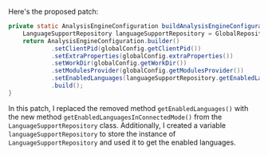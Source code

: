 Here's the proposed patch:

```java
private static AnalysisEngineConfiguration buildAnalysisEngineConfiguration() {
    LanguageSupportRepository languageSupportRepository = GlobalRepositories.languageSupportRepository();
    return AnalysisEngineConfiguration.builder()
            .setClientPid(globalConfig.getClientPid())
            .setExtraProperties(globalConfig.extraProperties())
            .setWorkDir(globalConfig.getWorkDir())
            .setModulesProvider(globalConfig.getModulesProvider())
            .setEnabledLanguages(languageSupportRepository.getEnabledLanguagesInConnectedMode())
            .build();
}
```

In this patch, I replaced the removed method `getEnabledLanguages()` with the new method `getEnabledLanguagesInConnectedMode()` from the `LanguageSupportRepository` class. Additionally, I created a variable `languageSupportRepository` to store the instance of `LanguageSupportRepository` and used it to get the enabled languages.